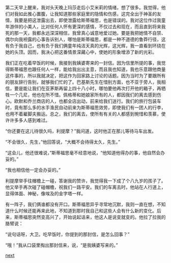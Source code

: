 
第二天早上醒来，我对头天晚上玛莎走后小艾米莉的情绪，想了很多。我觉得，他们对我如此推心置腹，让我知道那些家庭里的隐情和伤感，这完全出于神圣的友情，我要是把这泄露出去，即使泄露给斯蒂福思，也是错误的。我对这位作过我童年游伴的小美人，比对任何人怀有更深的感情，不仅过去和现在，而且直到将来我死的那一天，我都永远深深相信，我曾真心诚意地爱过她。要是我把她情不自禁、偶尔向我袒露的心事告诉别人，哪怕是斯蒂福思，都是一种不道德的鲁莽行径，这有负于我自己，也有负于我们俩童年纯洁天真的光辉，这光辉，我一直看到环绕在她的头顶。因而，我决心把这番情景深藏心中，使她的形象增添了新的光彩。

我们正在吃着早饭的时候，我接到我姨婆寄来的一封信。因为信里所提的事，我觉得斯蒂福思也跟任何人一样，能给我出出主意，而且我也知道，我也乐意跟他商量这件事的，所以我就决定，把这作为回家路上讨论的话题。因为当时为了要跟所有的朋友辞行告别，就够我们忙的了。巴基斯先生在惜别方面，也不亚于旁人，我相信，要是能让我们在亚茅斯再留上四十八小时，哪怕要他再次打开他的箱子，再牺牲一个几尼，他也在所不惜。佩格蒂和她娘家所有的人，都因我们的离去感到伤心。欧默和乔兰商店的人，也都全店出动，前来给我们送行。我们的旅行包装车时，竟有那么多的水手渔民自动前来为斯蒂福思效劳，即使我们有一团人的行李，也用不着雇脚夫搬运。总之，我们的离去，使所有有关的人都感到惋惜和羡慕，使许许多多人感到难过。

“你还要在这儿待很久吗，利提摩？”我问道，这时他正在那儿等待马车出发。

“不会很久，先生，”他回答说，“大概不会待得太久，先生。”

“这会儿，他还很难说，”斯蒂福思毫不经意地说，“他知道他得办的事，他自然会办妥的。”

“我也相信他一定会办妥的。”

利提摩举手往帽檐上一碰，答谢我的赞许，我觉得我一下成了个八九岁的孩子了。他又举手再次碰了碰帽檐，祝我们一路平安。我们的车离去时，他站在人行道上，显得体面、神秘，像埃及的金字塔一样。

有一阵子，我们俩谁都没有开口。斯蒂福思异乎寻常地沉默，我则一直在想，不知道什么时候还能再来此地，不知道到那时我自己和这些人会有什么新的变化。后来，斯蒂福思突然变高兴了，开始说起话来，他这人是说变就变的。他拉了拉我的胳臂说：

“说句话呀，大卫。吃早饭时，你提到的那封信，是怎么回事？”

“哦！”我从口袋里掏出那封信来，说，“是我姨婆写来的。”

[next](page310)